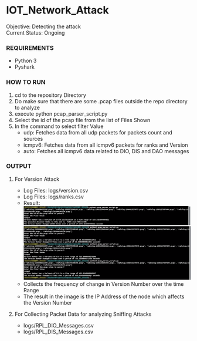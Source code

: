# IOT_Network_Attack
Objective: Detecting the attack  
Current Status: Ongoing

### REQUIREMENTS

- Python 3
- Pyshark

### HOW TO RUN

1. cd to the repository Directory
2. Do make sure that there are some .pcap files outside the repo directory to analyze
3. execute python pcap_parser_script.py
4. Select the id of the pcap file from the list of Files Shown
5. In the command to select filter Value
    - udp: Fetches data from all udp packets for packets count and sources
    - icmpv6: Fetches data from all icmpv6 packets for ranks and Version
    - auto: Fetches all icmpv6 data related to DIO, DIS and DAO messages


### OUTPUT

1. For Version Attack
    - Log Files: logs/version.csv
    - Log Files: logs/ranks.csv
    - Result: ![Image of output](images/version_att_detection.png) ![No Version Attack](images/no_attack.png)
    - Collects the frequency of change in Version Number over the time Range
    - The result in the image is the IP Address of the node which affects the Version Number

2. For Collecting Packet Data for analyzing Sniffing Attacks
    - logs/RPL_DIO_Messages.csv
    - logs/RPL_DIS_Messages.csv
